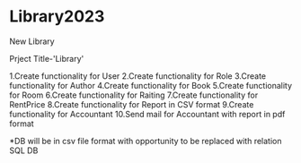 # Library2023
New Library

Prject Title-'Library'

1.Create functionality for User
2.Create functionality for Role
3.Create functionality for Author
4.Create functionality for Book
5.Create functionality for Room
6.Create functionality for Raiting
7.Create functionality for RentPrice
8.Create functionality for Report in CSV format
9.Create functionality for Accountant
10.Send mail for Accountant with report in pdf format

*DB will be in csv file format with opportunity to be replaced with relation SQL DB
